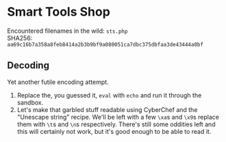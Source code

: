 # Smart Tools Shop
Encountered filenames in the wild: `sts.php`  
SHA256: `aa69c16b7a358a8feb8414a2b3b9bf9a080051ca7dbc375dbfaa3de43444a0bf`

## Decoding
Yet another futile encoding attempt.
1) Replace the, you guessed it, `eval` with `echo` and run it through the sandbox.
2) Let's make that garbled stuff readable using CyberChef and the "Unescape string" recipe. We'll be left with a few `\xa`s and `\x9`s replace them with `\t`s and `\n`s respectively. There's still some oddities left and this will certainly not work, but it's good enough to be able to read it.

